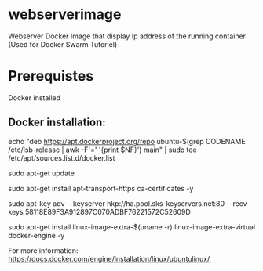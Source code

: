 # webserverimage
Webserver Docker Image that display Ip address of the running container (Used for Docker Swarm Tutoriel)

# Prerequistes 
Docker installed

## Docker installation:
echo "deb https://apt.dockerproject.org/repo ubuntu-$(grep CODENAME /etc/lsb-release | awk -F'=' '{print $NF}') main" | sudo tee /etc/apt/sources.list.d/docker.list

sudo apt-get update

sudo apt-get install apt-transport-https ca-certificates -y

sudo apt-key adv --keyserver hkp://ha.pool.sks-keyservers.net:80  --recv-keys 58118E89F3A912897C070ADBF76221572C52609D

sudo apt-get install linux-image-extra-$(uname -r) linux-image-extra-virtual docker-engine -y

For more information: https://docs.docker.com/engine/installation/linux/ubuntulinux/
